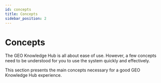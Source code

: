 ```yaml
---
id: concepts
title: Concepts
sidebar_position: 2
---
```


# Concepts

The GEO Knowledge Hub is all about ease of use. However, a few concepts need to be understood for you to use the system quickly and effectively.

This section presents the main concepts necessary for a good GEO Knowledge Hub experience.

